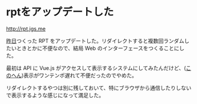 # rptをアップデートした

http://rpt.jgs.me

[昨日](http://dev.jgs.me/posts/created-rpt/)つくった RPT をアップデートした。リダイレクトすると複数回ランダムしたいときとかに不便なので、結局 Web のインターフェースをつくることにした。

最初は API に Vue.js がアクセスして表示するシステムにしてみたんだけど、([このへん](https://github.com/jgsme/rpt/tree/db343c78f998bf0a22b1b13a14d9677b1e1b64a8))表示がワンテンポ遅れて不便だったのでやめた。

リダイレクトするやつは別に残しておいて、特にブラウザから通信したりしないで表示するような感じになって満足した。
